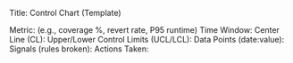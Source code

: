 Title: Control Chart (Template)

Metric: (e.g., coverage %, revert rate, P95 runtime)
Time Window:
Center Line (CL):
Upper/Lower Control Limits (UCL/LCL):
Data Points (date:value):
Signals (rules broken):
Actions Taken:

